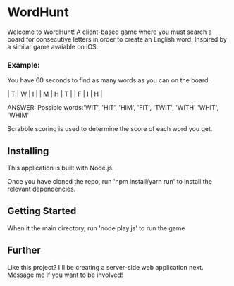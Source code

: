 # WordHunt

Welcome to WordHunt! A client-based game where you must search a board for consecutive letters in order to create an English word. Inspired by a similar game avaiable on iOS.

### Example:

You have 60 seconds to find as many words as you can on the board.

 | T | W | I | 
 | M | H | T | 
 | F | I | H | 

ANSWER: Possible words:'WIT',  'HIT', 'HIM',  'FIT', 'TWIT', 'WITH' 'WHIT', 'WHIM'

Scrabble scoring is used to determine the score of each word you get.

## Installing

This application is built with Node.js.

Once you have cloned the repo, run 'npm install/yarn run' to install the relevant dependencies.

## Getting Started

When it the main directory, run 'node play.js' to run the game


## Further

Like this project? I'll be creating a server-side web application next. Message me if you want to be involved!



